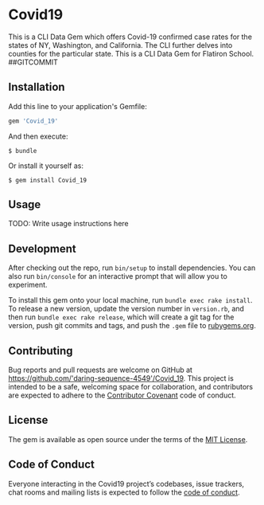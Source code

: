 # Covid19

This is a CLI Data Gem which offers Covid-19 confirmed case rates for the states of NY, Washington, and California. The CLI further delves into counties for the particular state. This is a CLI Data Gem for Flatiron School. ##GITCOMMIT

## Installation

Add this line to your application's Gemfile:

```ruby
gem 'Covid_19'
```

And then execute:

    $ bundle

Or install it yourself as:

    $ gem install Covid_19

## Usage

TODO: Write usage instructions here

## Development

After checking out the repo, run `bin/setup` to install dependencies. You can also run `bin/console` for an interactive prompt that will allow you to experiment.

To install this gem onto your local machine, run `bundle exec rake install`. To release a new version, update the version number in `version.rb`, and then run `bundle exec rake release`, which will create a git tag for the version, push git commits and tags, and push the `.gem` file to [rubygems.org](https://rubygems.org).

## Contributing

Bug reports and pull requests are welcome on GitHub at https://github.com/'daring-sequence-4549'/Covid_19. This project is intended to be a safe, welcoming space for collaboration, and contributors are expected to adhere to the [Contributor Covenant](http://contributor-covenant.org) code of conduct.

## License

The gem is available as open source under the terms of the [MIT License](https://opensource.org/licenses/MIT).

## Code of Conduct

Everyone interacting in the Covid19 project’s codebases, issue trackers, chat rooms and mailing lists is expected to follow the [code of conduct](https://github.com/'daring-sequence-4549'/Covid_19/blob/master/CODE_OF_CONDUCT.md).
